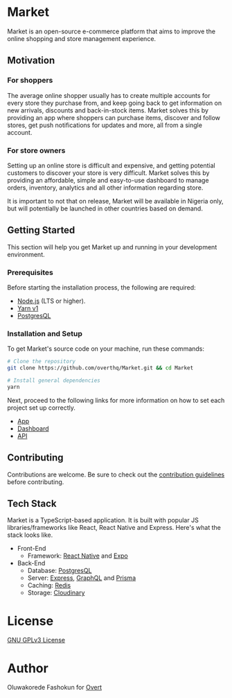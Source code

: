 # Market

Market is an open-source e-commerce platform that aims to improve the online shopping and store management experience.

## Motivation

### For shoppers
The average online shopper usually has to create multiple accounts for every store they purchase from, and keep going back to get information on new arrivals, discounts and back-in-stock items. Market solves this by providing an app where shoppers can purchase items, discover and follow stores, get push notifications for updates and more, all from a single account.

### For store owners
Setting up an online store is difficult and expensive, and getting potential customers to discover your store is very difficult. Market solves this by providing an affordable, simple and easy-to-use dashboard to manage orders, inventory, analytics and all other information regarding store.

It is important to not that on release, Market will be available in Nigeria only, but will potentially be launched in other countries based on demand.

## Getting Started

This section will help you get Market up and running in your development environment.

### Prerequisites

Before starting the installation process, the following are required:

- [Node.js](https://nodejs.org) (LTS or higher).
- [Yarn v1](https://yarnpkg.com)
- [PostgresQL](https://postgresql.com)

### Installation and Setup

To get Market's source code on your machine, run these commands:

```sh
# Clone the repository
git clone https://github.com/overthq/Market.git && cd Market

# Install general dependencies
yarn
```

Next, proceed to the following links for more information on how to set each project set up correctly.

- [App](app/README.md#installation-and-setup)
- [Dashboard](dashboard/README.md#installation-and-setup)
- [API](api/README.md#installation-and-setup)

## Contributing

Contributions are welcome. Be sure to check out the [contribution guidelines](.github/CONTRIBUTING.md) before contributing.

## Tech Stack

Market is a TypeScript-based application. It is built with popular JS libraries/frameworks like React, React Native and Express. Here's what the stack looks like.

- Front-End
	- Framework: [React Native](https://reactnative.dev) and [Expo](https://expo.io)
- Back-End
  - Database: [PostgresQL](https://postgresql.com)
  - Server: [Express](https://expressjs.com), [GraphQL](https://graphql.org) and [Prisma](https://prisma.io)
  - Caching: [Redis](https://redis.io)
  - Storage: [Cloudinary](https://cloudinary.com)

# License

[GNU GPLv3 License](LICENSE)

# Author

Oluwakorede Fashokun for [Overt](https://overt.dev)
